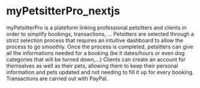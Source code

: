 # myPetsitterPro_nextjs
myPetsitterPro is a plateform linking professional petsitters and clients in order to simplify bookings, transactions, ...
Petsitters are selected through a strict selection process that requires an intuitive dashboard to allow the process to go smoothly. Once the process is completed, petsitters can give all the informations needed for a booking (be it dates/hours or even dog categories that will be turned down,...)
Clients can create an account for themselves as well as their pets, allowing them to keep their personal information and pets updated and not needing to fill it up for every booking.
Transactions are carried out with PayPal.

